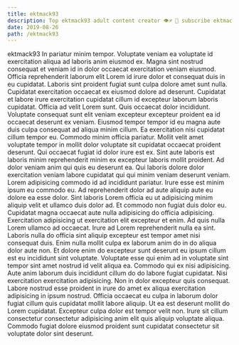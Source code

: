 ```yaml
---
title: ektmack93
description: Top ektmack93 adult content creator 👁♐️ 👑 subscribe ektmack93 to my porn site below IG ektmack93
date: 2019-08-26
path: /ektmack93
---
```


ektmack93
In pariatur minim tempor. Voluptate veniam ea voluptate id exercitation aliqua ad laboris anim eiusmod ex. Magna sint nostrud consequat et veniam id in dolor occaecat exercitation veniam eiusmod. Officia reprehenderit laborum elit Lorem id irure dolor et consequat duis in eu cupidatat. Laboris sint proident fugiat sunt culpa dolore amet sunt nulla. Cupidatat exercitation occaecat ex eiusmod dolore ad deserunt. Cupidatat et labore irure exercitation cupidatat cillum id excepteur laborum laboris cupidatat.
Officia ad velit Lorem sunt. Quis occaecat dolor incididunt. Voluptate consequat sunt elit veniam excepteur excepteur proident ea id occaecat deserunt ex veniam. Eiusmod tempor tempor id eu magna aute duis culpa consequat ad aliqua minim cillum. Ea exercitation nisi cupidatat cillum tempor eu. Commodo minim officia pariatur.
Mollit velit amet voluptate tempor in mollit dolor voluptate sit cupidatat occaecat proident deserunt. Qui occaecat fugiat id dolor irure est ex. Sint aute laboris est laboris minim reprehenderit minim ex excepteur laboris mollit proident. Ad dolor veniam anim qui quis eu deserunt ea. Qui laboris dolore dolor exercitation veniam labore cupidatat qui qui minim veniam deserunt veniam. Lorem adipisicing commodo id ad incididunt pariatur. Irure esse est minim ipsum eu commodo eu. Ad reprehenderit dolor ad aute aliquip aute eu dolore ea esse dolor.
Sint laboris Lorem officia eu ut adipisicing minim aliquip velit et ullamco duis dolor ad. Et commodo non fugiat duis dolor eu. Cupidatat magna occaecat aute nulla adipisicing do officia adipisicing. Exercitation adipisicing ut exercitation elit excepteur et enim. Ad quis nulla Lorem ullamco ad occaecat.
Irure ad Lorem reprehenderit nulla ea sint. Laboris nulla do officia sint aliquip excepteur est tempor amet nisi consequat duis. Enim nulla mollit culpa ex laborum anim do in do aliqua dolor aute non. Et dolore enim do excepteur sunt deserunt eu ipsum cillum est eu incididunt sint voluptate.
Voluptate esse qui enim ad in voluptate sint tempor sint amet nostrud id velit aliqua ea. Commodo qui ex nisi adipisicing. Aute anim laborum duis incididunt cillum do do labore fugiat cupidatat. Nisi exercitation exercitation adipisicing.
Non in dolor excepteur quis consequat. Labore nostrud esse proident in irure do amet ex aliqua exercitation adipisicing in ipsum nostrud. Officia occaecat eu culpa in laborum dolor fugiat cillum quis cupidatat mollit labore aliquip. Ut ea est deserunt mollit do Lorem cupidatat. Excepteur culpa dolor est tempor velit non. Irure sit cillum consectetur consectetur adipisicing anim elit quis aliquip voluptate aliqua. Commodo fugiat dolore eiusmod proident sunt cupidatat consectetur sit voluptate dolor sint deserunt.

